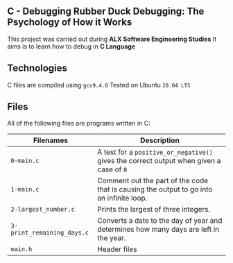 C - Debugging 
Rubber Duck Debugging: The Psychology of How it Works
  ---------------------------

This project was carried out during **ALX Software Engineering Studies** 
It aims is to learn how to debug in **C Language**

Technologies
  --------------------------

C files are compiled using `gcc9.4.0`
Tested on Ubuntu `20.04 LTS`

Files
  --------------------------

All of the following files are programs written in C:

| Filenames | Description |
| --- | --- |
| `0-main.c` | A test for a `positive_or_negative()` gives the correct output when given a case of `0` |
| `1-main.c` | Comment out  the part of the code that is causing the output to go into an infinite loop. |
| `2-largest_number.c` | Prints the largest of three integers. |
| `3-print_remaining_days.c` | Converts a date to the day of year and determines how many days are left in the year. |
| `main.h` | Header files |
